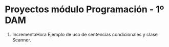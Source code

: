 # Proyectos módulo Programación - 1º DAM
1. IncrementaHora
Ejemplo de uso de sentencias condicionales y clase Scanner.
